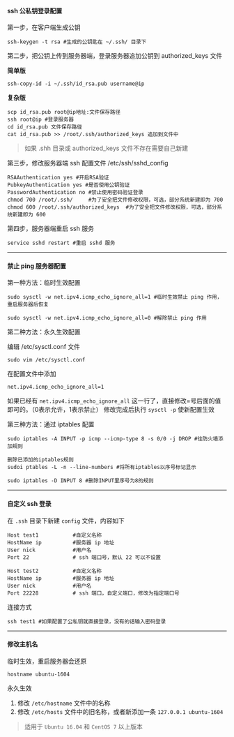 <!--
 * @Description: In User Settings Edit
 * @Author: your name
 * @Date: 2019-03-31 14:53:34
 * @LastEditTime: 2019-08-25 17:51:18
 * @LastEditors: Please set LastEditors
 -->
#### ssh 公私钥登录配置

第一步，在客户端生成公钥
```
ssh-keygen -t rsa #生成的公钥匙在 ~/.ssh/ 目录下
```
第二步，把公钥上传到服务器端，登录服务器追加公钥到 authorized_keys 文件

__简单版__

```
ssh-copy-id -i ~/.ssh/id_rsa.pub username@ip
```

__复杂版__

```
scp id_rsa.pub root@ip地址:文件保存路径
ssh root@ip #登录服务器
cd id_rsa.pub 文件保存路径
cat id_rsa.pub >> /root/.ssh/authorized_keys 追加到文件中

```
> 如果 .shh 目录或 authorized_keys 文件不存在需要自己新建



第三步，修改服务器端 ssh 配置文件 /etc/ssh/sshd_config

```
RSAAuthentication yes #开启RSA验证
PubkeyAuthentication yes #是否使用公钥验证
PasswordAuthentication no #禁止使用密码验证登录
chmod 700 /root/.ssh/     #为了安全把文件修改权限，可选，部分系统新建即为 700
chmod 600 /root/.ssh/authorized_keys  #为了安全把文件修改权限，可选，部分系统新建即为 600
```

第四步，服务器端重启 ssh 服务
```
service sshd restart #重启 sshd 服务
```

---

#### 禁止 ping 服务器配置

第一种方法：临时生效配置
```
sudo sysctl -w net.ipv4.icmp_echo_ignore_all=1 #临时生效禁止 ping 作用，重启服务器后恢复

sudo sysctl -w net.ipv4.icmp_echo_ignore_all=0 #解除禁止 ping 作用
```

第二种方法：永久生效配置

编辑 /etc/sysctl.conf 文件
```
sudo vim /etc/sysctl.conf 
```
在配置文件中添加 
```
net.ipv4.icmp_echo_ignore_all=1 
``` 
如果已经有 `net.ipv4.icmp_echo_ignore_all` 这一行了，直接修改=号后面的值即可的。（0表示允许，1表示禁止）
修改完成后执行 `sysctl -p` 使新配置生效

第三种方法：通过 iptables 配置
```
sudo iptables -A INPUT -p icmp --icmp-type 8 -s 0/0 -j DROP #往防火墙添加规则

删除已添加的iptables规则
sudoi ptables -L -n --line-numbers #将所有iptables以序号标记显示

sudo iptables -D INPUT 8 #删除INPUT里序号为8的规则
```

---

#### 自定义 ssh 登录

在 `.ssh` 目录下新建 `config` 文件，内容如下

```
Host test1           #自定义名称
HostName ip          #服务器 ip 地址
User nick            #用户名
Port 22              # ssh 端口号，默认 22 可以不设置

Host test2           #自定义名称
HostName ip          #服务器 ip 地址
User nick            #用户名
Port 22228           # ssh 端口，自定义端口，修改为指定端口号
```

连接方式

```
ssh test1 #如果配置了公私钥就直接登录，没有的话输入密码登录
```

---

#### 修改主机名

临时生效，重启服务器会还原

```
hostname ubuntu-1604
```

永久生效

1. 修改 `/etc/hostname` 文件中的名称
2. 修改 `/etc/hosts` 文件中的旧名称，或者新添加一条 `127.0.0.1 ubuntu-1604`

> 适用于 `Ubuntu 16.04` 和 `CentOS 7` 以上版本




